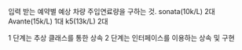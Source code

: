 입력 받는 예약별 예상 차량 주입연료량을 구하는 것.
sonata(10k/L) 2대 Avante(15k/L) 1대 k5(13k/L) 2대

1 단계는 추상 클래스를 통한 상속
2 단계는 인터페이스를 이용하는 상속 및 구현